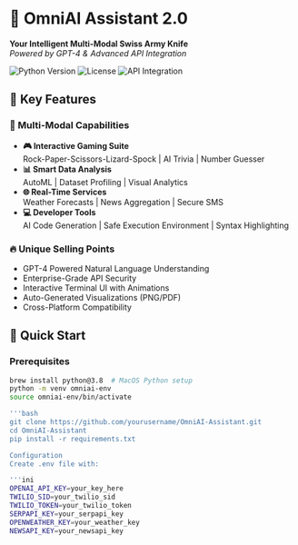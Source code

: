 
# 🤖 OmniAI Assistant 2.0

**Your Intelligent Multi-Modal Swiss Army Knife**  
*Powered by GPT-4 & Advanced API Integration*

![Python Version](https://img.shields.io/badge/Python-3.8%2B-blue)
![License](https://img.shields.io/badge/License-MIT-green)
![API Integration](https://img.shields.io/badge/Integrated%20APIs-6-success)

## 🌟 Key Features

### 🧩 Multi-Modal Capabilities
- **🎮 Interactive Gaming Suite**  
  Rock-Paper-Scissors-Lizard-Spock | AI Trivia | Number Guesser
- **📊 Smart Data Analysis**  
  AutoML | Dataset Profiling | Visual Analytics
- **🌐 Real-Time Services**  
  Weather Forecasts | News Aggregation | Secure SMS
- **💻 Developer Tools**  
  AI Code Generation | Safe Execution Environment | Syntax Highlighting

### 🔥 Unique Selling Points
- GPT-4 Powered Natural Language Understanding
- Enterprise-Grade API Security
- Interactive Terminal UI with Animations
- Auto-Generated Visualizations (PNG/PDF)
- Cross-Platform Compatibility

## 🚀 Quick Start

### Prerequisites
```bash
brew install python@3.8  # MacOS Python setup
python -m venv omniai-env
source omniai-env/bin/activate

'''bash
git clone https://github.com/yourusername/OmniAI-Assistant.git
cd OmniAI-Assistant
pip install -r requirements.txt

Configuration
Create .env file with:

'''ini
OPENAI_API_KEY=your_key_here
TWILIO_SID=your_twilio_sid
TWILIO_TOKEN=your_twilio_token
SERPAPI_KEY=your_serpapi_key
OPENWEATHER_KEY=your_weather_key
NEWSAPI_KEY=your_newsapi_key

